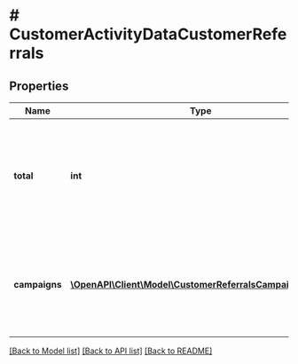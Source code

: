 # # CustomerActivityDataCustomerReferrals

## Properties

Name | Type | Description | Notes
------------ | ------------- | ------------- | -------------
**total** | **int** | Total number of times this customer received a referral, i.e. was referred by another customer. | [optional]
**campaigns** | [**\OpenAPI\Client\Model\CustomerReferralsCampaignsItem[]**](CustomerReferralsCampaignsItem.md) | Contains an array of campaigns that served as the source of a referral for the customer. | [optional]

[[Back to Model list]](../../README.md#models) [[Back to API list]](../../README.md#endpoints) [[Back to README]](../../README.md)
